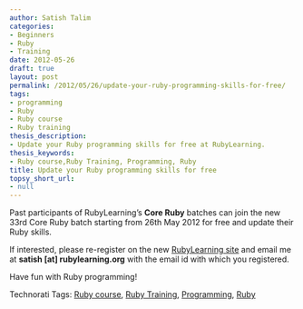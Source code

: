 ```yaml
---
author: Satish Talim
categories:
- Beginners
- Ruby
- Training
date: 2012-05-26
draft: true
layout: post
permalink: /2012/05/26/update-your-ruby-programming-skills-for-free/
tags:
- programming
- Ruby
- Ruby course
- Ruby training
thesis_description:
- Update your Ruby programming skills for free at RubyLearning.
thesis_keywords:
- Ruby course,Ruby Training, Programming, Ruby
title: Update your Ruby programming skills for free
topsy_short_url:
- null
---
```


<div>
  <p>
    <span class="drop_cap">P</span>ast participants of RubyLearning&#8217;s <strong>Core Ruby</strong> batches can join the new 33rd Core Ruby batch starting from 26th May 2012 for free and update their Ruby skills.
  </p>
  
  <p>
    If interested, please re-register on the new <a href="http://rubylearning.org/classes">RubyLearning site</a> and email me at <b>satish [at] rubylearning.org</b> with the email id with which you registered.
  </p>
  
  <p>
    Have fun with Ruby programming!
  </p>
</div>

Technorati Tags: <a href="http://technorati.com/tag/Ruby+course" rel="tag">Ruby course</a>, <a href="http://technorati.com/tag/Ruby+Training" rel="tag">Ruby Training</a>, <a href="http://technorati.com/tag/Programming" rel="tag"> Programming</a>, <a href="http://technorati.com/tag/Ruby" rel="tag"> Ruby</a>
